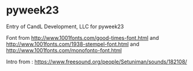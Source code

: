 # pyweek23
Entry of CandL Development, LLC for pyweek23


Font from http://www.1001fonts.com/good-times-font.html and http://www.1001fonts.com/1938-stempel-font.html and http://www.1001fonts.com/monofonto-font.html

Intro from : https://www.freesound.org/people/Setuniman/sounds/182108/
